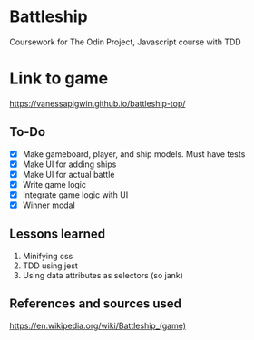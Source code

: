 # Battleship
Coursework for The Odin Project, Javascript course with TDD

# Link to game
https://vanessapigwin.github.io/battleship-top/

## To-Do
- [x] Make gameboard, player, and ship models. Must have tests
- [x] Make UI for adding ships
- [x] Make UI for actual battle
- [x] Write game logic
- [x] Integrate game logic with UI
- [x] Winner modal

## Lessons learned
1. Minifying css
2. TDD using jest
3. Using data attributes as selectors (so jank)

## References and sources used
https://en.wikipedia.org/wiki/Battleship_(game)